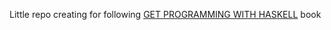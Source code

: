 Little repo creating for following [GET PROGRAMMING WITH HASKELL](https://tinyurl.com/y6mctsd3) book 

